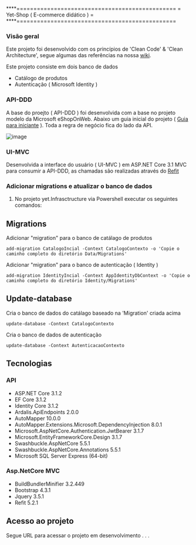 ****===============================================
=       Yet-Shop ( E-commerce didático )          =
****===============================================

### Visão geral
Este projeto foi desenvolvido com os princípios de 'Clean Code' & 'Clean Architecture', segue algumas das referências na nossa [wiki](https://github.com/marcelobiberg/YetShop/wiki). 

Este projeto consiste em dois banco de dados
* Catálogo de produtos
* Autenticação ( Microsoft Identity )


### API-DDD
A base do proejto ( API-DDD ) foi desenvolvida com a base no projeto  modelo da Microsoft eShopOnWeb. Abaixo um guia inicial do projeto
( [Guia para iniciante](https://github.com/dotnet-architecture/eShopOnWeb/wiki/Getting-Started-for-Beginners) ).
Toda a regra de negócio fica do lado da API.

![image](https://user-images.githubusercontent.com/13973962/93723506-6146d980-fb75-11ea-96f9-5789424f1788.png)

### UI-MVC
Desenvolvida  a interface do usuário ( UI-MVC ) em ASP.NET Core 3.1 MVC para consumir a API-DDD, as chamadas são realizadas através do [Refit](https://github.com/marcelobiberg/YetShop/wiki/Refit-(-httpClient-de-maneira-simples-e-pr%C3%A1tica-)) 



### Adicionar migrations e atualizar o banco de dados

1. No projeto yet.Infrasctructure via Powershell executar os seguintes comandos:

## Migrations

Adicionar "migration" para o banco de catálago de produtos
```
add-migration CatalogoIncial -Context CatalogoContexto -o 'Copie o caminho completo do diretório Data/Migrations'
```
Adicionar "migration" para o banco de autenticação ( Identity )
```
add-migration IdentityIncial -Context AppIdentityDbContext -o 'Copie o caminho completo do diretório Identity/Migrations'
```

## Update-database

Cria o banco de dados do catálago baseado na 'Migration' criada acima
```
update-database -Context CatalogoContexto
```
Cria o banco de dados de autenticação
```
update-database -Context AutenticacaoContexto
```

## Tecnologias
### API
* ASP.NET Core 3.1.2
* EF Core 3.1.2
* Identity Core 3.1.2
* Ardalis.ApiEndpoints 2.0.0
* AutoMapper 10.0.0
* AutoMapper.Extensions.Microsoft.DependencyInjection 8.0.1
* Microsoft.AspNetCore.Authentication.JwtBearer 3.1.7
* Microsoft.EntityFrameworkCore.Design 3.1.7
* Swashbuckle.AspNetCore 5.5.1
* Swashbuckle.AspNetCore.Annotations 5.5.1
* Microsoft SQL Server Express (64-bit)

### Asp.NetCore MVC
* BuildBundlerMinifier 3.2.449
* Bootstrap 4.3.1 
* Jquery 3.5.1
* Refit 5.2.1


## Acesso ao projeto

Segue URL para acessar o projeto em desenvolvimento . . .
